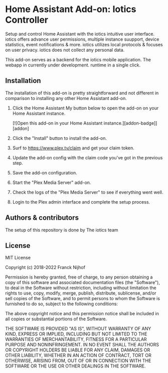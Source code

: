 # Home Assistant Add-on: Iotics Controller

Setup and control Home Assistant with the iotics intuitive user interface. iotics offers advance user permissions, multiple instance suupport, device statistics, event notifications & more. iotics utilizes local protocols & focuses on user privacy. iotics does not collect any personal data.

This add-on serves as a backend for the iotics mobile application. The webapp in currently under development.
runtime in a single click.

## Installation

The installation of this add-on is pretty straightforward and not different in
comparison to installing any other Home Assistant add-on.

1. Click the Home Assistant My button below to open the add-on on your Home
   Assistant instance.

   [![Open this add-on in your Home Assistant instance.][addon-badge]][addon]

1. Click the "Install" button to install the add-on.
1. Surf to <https://www.plex.tv/claim> and get your claim token.
1. Update the add-on config with the claim code you've got in the previous step.
1. Save the add-on configuration.
1. Start the "Plex Media Server" add-on.
1. Check the logs of the "Plex Media Server" to see if everything went well.
1. Login to the Plex admin interface and complete the setup process.

## Authors & contributors

The setup of this repository is done by The iotics team

## License

MIT License

Copyright (c) 2018-2022 Franck Nijhof

Permission is hereby granted, free of charge, to any person obtaining a copy
of this software and associated documentation files (the "Software"), to deal
in the Software without restriction, including without limitation the rights
to use, copy, modify, merge, publish, distribute, sublicense, and/or sell
copies of the Software, and to permit persons to whom the Software is
furnished to do so, subject to the following conditions:

The above copyright notice and this permission notice shall be included in all
copies or substantial portions of the Software.

THE SOFTWARE IS PROVIDED "AS IS", WITHOUT WARRANTY OF ANY KIND, EXPRESS OR
IMPLIED, INCLUDING BUT NOT LIMITED TO THE WARRANTIES OF MERCHANTABILITY,
FITNESS FOR A PARTICULAR PURPOSE AND NONINFRINGEMENT. IN NO EVENT SHALL THE
AUTHORS OR COPYRIGHT HOLDERS BE LIABLE FOR ANY CLAIM, DAMAGES OR OTHER
LIABILITY, WHETHER IN AN ACTION OF CONTRACT, TORT OR OTHERWISE, ARISING FROM,
OUT OF OR IN CONNECTION WITH THE SOFTWARE OR THE USE OR OTHER DEALINGS IN THE
SOFTWARE.
